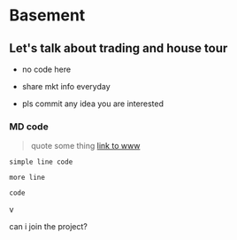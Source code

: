 # Basement
## Let's talk about trading and house tour
- no code here
+ share mkt info everyday
* pls commit any idea you are interested

### MD code

> quote some thing
[link to www](www.baidu.com)

`simple line code`
```
more line

code
```

v

can i join the project?
